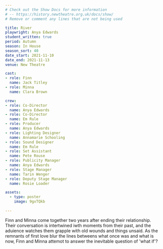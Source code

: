```yaml
---
# Check out the Show Docs for more information
# -- https://history.newtheatre.org.uk/docs/show/
# Remove or comment any lines that are not being used

title: River
playwright: Anya Edwards
student_written: true
period: Autumn
season: In House
season_sort: 40
date_start: 2021-11-10
date_end: 2021-11-13
venue: New Theatre

cast:
- role: Finn
  name: Jack Titley
- role: Minna
  name: Clara Brown

crew:
- role: Co-Director
  name: Anya Edwards
- role: Co-Director 
  name: Em Rule
- role: Producer
  name: Anya Edwards
- role: Lighting Designer 
  name: Annamarie Schooling
- role: Sound Designer 
  name: Em Rule
- role: Set Assistant 
  name: Pete Rouse
- role: Publicity Manager
  name: Anya Edwards 
- role: Stage Manager
  name: Tarin Wenger
- role: Deputy Stage Manager
  name: Rosie Loader

assets:
  - type: poster
    image: 9gxTQkb
    
---
```


Finn and Minna come together two years after ending their relationship. Their conversation is intertwined iwth moments from their past, and the aduience watches them grapple with old wounds and things unsaid. As the remnants of first love blur the lines betweens what once was and what is now, Finn and Minna attemot to answer the inevitable question of 'what if'?
